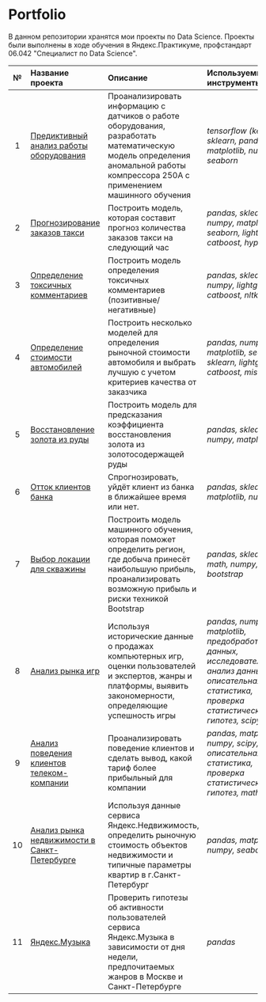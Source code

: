 # Portfolio
В данном репозитории хранятся мои проекты по Data Science. Проекты были выполнены в ходе обучения в Яндекс.Практикуме, профстандарт 06.042 "Специалист по Data Science". 

| № | Название проекта | Описание | Используемые инструменты |
| :----------------------: | :---------------------- | :---------------------- | :---------------------- |
| 1 | [Предиктивный анализ работы оборудования](https://github.com/honeydany/Portfolio/tree/main/Предиктивный%20анализ%20работы%20оборудования) | Проанализировать информацию с датчиков о работе оборудования, разработать математическую модель определения аномальной работы компрессора 250А с применением машинного обучения| *tensorflow (keras), sklearn, pandas, matplotlib, numpy, seaborn* |
| 2 | [Прогнозирование заказов такси](https://github.com/honeydany/Portfolio/tree/main/Прогнозирование%20заказов%20такси) | Построить модель, которая составит прогноз количества заказов такси на следующий час| *pandas, sklearn, numpy, matplotlib, seaborn, lightgbm, catboost, hyperopt* |
| 3 | [Определение токсичных комментариев](https://github.com/honeydany/Portfolio/tree/main/Определение%20токсичных%20комментариев) | Построить модель определения токсичных комментариев (позитивные/негативные)| *pandas, sklearn, numpy, lightgbm, catboost, nltk* |
| 4 | [Определение стоимости автомобилей](https://github.com/honeydany/Portfolio/tree/main/Определение%20стоимости%20автомобилей) | Построить несколько моделей для определения рыночной стоимости автомобиля и выбрать лучшую с учетом критериев качества от заказчика | *pandas, numpy, matplotlib, seaborn, sklearn, lightgbm, catboost, missingo* |
| 5 | [Восстановление золота из руды](https://github.com/honeydany/Portfolio/tree/main/Восстановление%20золота%20из%20руды) | Построить модель для предсказания коэффициента восстановления золота из золотосодержащей руды | *pandas, sklearn, numpy, matplotlib* |
| 6 | [Отток клиентов банка](https://github.com/honeydany/Portfolio/tree/main/Отток%20клиентов%20банка) | Спрогнозировать, уйдёт клиент из банка в ближайшее время или нет. | *pandas, sklearn, matplotlib, numpy* |
| 7 | [Выбор локации для скважины](https://github.com/honeydany/Portfolio/tree/main/Выбор%20локации%20для%20скважины) | Построить модель машинного обучения, которая поможет определить регион, где добыча принесёт наибольшую прибыль, проанализировать возможную прибыль и риски техникой Bootstrap | *pandas, sklearn, math, numpy, bootstrap* |
| 8 | [Анализ рынка игр](https://github.com/honeydany/Portfolio/tree/main/Анализ%20рынка%20игр) | Используя исторические данные о продажах компьютерных игр, оценки пользователей и экспертов, жанры и платформы, выявить закономерности, определяющие успешность игры | *pandas, numpy, matplotlib, предобработка данных, исследовательский анализ данных, описательная статистика, проверка статистических гипотез, scipy* |
| 9 | [Анализ поведения клиентов телеком-компании](https://github.com/honeydany/Portfolio/tree/main/Анализ%20поведения%20клиентов%20телеком-компании) | Проанализировать поведение клиентов и сделать вывод, какой тариф более прибыльный для компании | *pandas, matplotlib, numpy, scipy, описательная статистика, проверка статистических гипотез, math* |
| 10 | [Анализ рынка недвижимости в Санкт-Петербурге](https://github.com/honeydany/Portfolio/tree/main/Анализ%20рынка%20недвижимости%20в%20Санкт-Петербурге) | Используя данные сервиса Яндекс.Недвижимость, определить рыночную стоимость объектов недвижимости и типичные параметры квартир в г.Санкт-Петербург | *pandas, matplotlib, numpy, seaborn* |
| 11 | [Яндекс.Музыка](https://github.com/honeydany/Portfolio/tree/main/Яндекс_Музыка) | Проверить гипотезы об активности пользователей сервиса Яндекс.Музыка в зависимости от дня недели, предпочитаемых жанров в Москве и Санкт-Петербурге | *pandas* |
